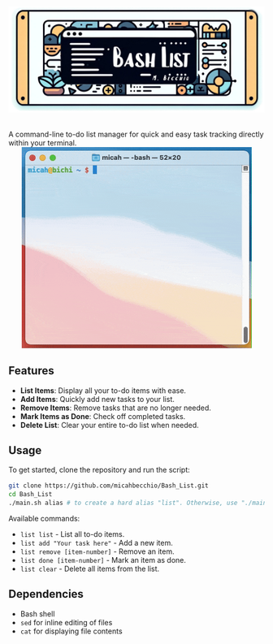 ![Bash_List Banner Image](static/banner_bash_list.jpg)

<br>
A command-line to-do list manager for quick and easy task tracking directly within your terminal.
<br>
<div align="center">
    <img src="static/bash_list_demo.gif" alt="Bash_List demo gif">
</div>

## Features

- **List Items**: Display all your to-do items with ease.
- **Add Items**: Quickly add new tasks to your list.
- **Remove Items**: Remove tasks that are no longer needed.
- **Mark Items as Done**: Check off completed tasks.
- **Delete List**: Clear your entire to-do list when needed.

## Usage

To get started, clone the repository and run the script:

```bash
git clone https://github.com/micahbecchio/Bash_List.git
cd Bash_List
./main.sh alias # to create a hard alias "list". Otherwise, use "./main.sh"
```

Available commands:

- `list list` - List all to-do items.
- `list add "Your task here"` - Add a new item.
- `list remove [item-number]` - Remove an item.
- `list done [item-number]` - Mark an item as done.
- `list clear` - Delete all items from the list.

## Dependencies

- Bash shell
- `sed` for inline editing of files
- `cat` for displaying file contents
